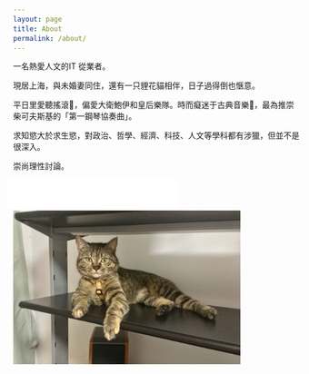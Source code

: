 ```yaml
---
layout: page
title: About
permalink: /about/
---
```


一名熱愛人文的IT 從業者。


現居上海，與未婚妻同住，還有一只貍花貓相伴，日子過得倒也愜意。

平日里愛聽搖滾🎸，偏愛大衛鮑伊和皇后樂隊。時而癡迷于古典音樂🎼，最為推崇柴可夫斯基的「第一鋼琴協奏曲」。

求知慾大於求生慾，對政治、哲學、經濟、科技、人文等學科都有涉獵，但並不是很深入。

崇尚理性討論。



<!--- 
添加网易云音乐播放器，准备播放「第一钢琴协奏曲」
--->
<iframe frameborder="no" border="0" marginwidth="0" marginheight="0" width="298" height="52" style="margin-left: -10px"
src="//music.163.com/outchain/player?type=2&id=419485661&auto=0&height=32"></iframe>


<img src="/assets/img/baby-posture.jpg" alt="my cat laying on the desk"  width="400" height="271" />








